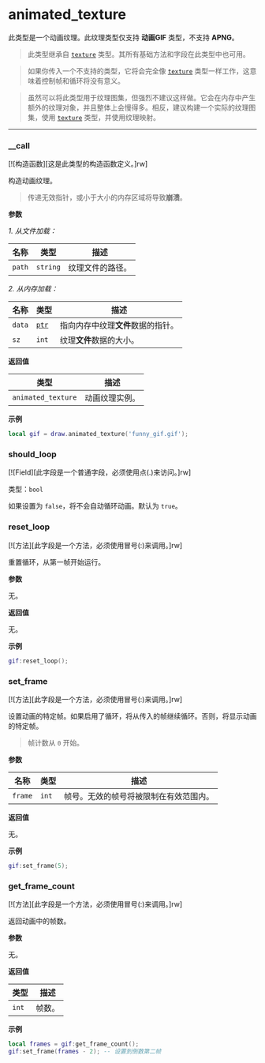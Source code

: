 # animated_texture

此类型是一个动画纹理。此纹理类型仅支持 **动画GIF** 类型，不支持 **APNG**。

> 此类型继承自 [`texture`](/api/draw/managed/texture "此类型代表一个纹理对象。") 类型。其所有基础方法和字段在此类型中也可用。

> 如果你传入一个不支持的类型，它将会完全像 [`texture`](/api/draw/managed/texture "此类型代表一个纹理对象。") 类型一样工作，这意味着控制帧和循环将没有意义。

> 虽然可以将此类型用于纹理图集，但强烈不建议这样做。它会在内存中产生额外的纹理对象，并且整体上会慢得多。相反，建议构建一个实际的纹理图集，使用 [`texture`](/api/draw/managed/texture "此类型代表一个纹理对象。") 类型，并使用纹理映射。

_________________

### __call

[![构造函数][这是此类型的构造函数定义。]rw]

构造动画纹理。

> 传递无效指针，或小于大小的内存区域将导致**崩溃**。

**参数**

*1. 从文件加载：*

| 名称 | 类型 | 描述 |
| ---- | ---- | ----------- |
| `path` | `string` | 纹理文件的路径。 |

*2. 从内存加载：*

| 名称 | 类型 | 描述 |
| ---- | ---- | ----------- |
| `data` | [`ptr`](/api/common-types/ptr "此类型是一个字面指针。") | 指向内存中纹理**文件**数据的指针。 |
| `sz` | `int` | 纹理**文件**数据的大小。 |

**返回值**

| 类型 | 描述 |
| ---- | ----------- |
| `animated_texture` | 动画纹理实例。 |

**示例**

```lua
local gif = draw.animated_texture('funny_gif.gif');
```

### should_loop

[![Field][此字段是一个普通字段，必须使用点(.)来访问。]rw]

类型：`bool`

如果设置为 `false`，将不会自动循环动画。默认为 `true`。

### reset_loop

[![方法][此字段是一个方法，必须使用冒号(:)来调用。]rw]

重置循环，从第一帧开始运行。

**参数**

无。

**返回值**

无。

**示例**

```lua
gif:reset_loop();
```

### set_frame

[![方法][此字段是一个方法，必须使用冒号(:)来调用。]rw]

设置动画的特定帧。如果启用了循环，将从传入的帧继续循环。否则，将显示动画的特定帧。

> 帧计数从 `0` 开始。

**参数**

| 名称 | 类型 | 描述 |
| ---- | ---- | ----------- |
| `frame` | `int` | 帧号。无效的帧号将被限制在有效范围内。 |

**返回值**

无。

**示例**

```lua
gif:set_frame(5);
```

### get_frame_count

[![方法][此字段是一个方法，必须使用冒号(:)来调用。]rw]

返回动画中的帧数。

**参数**

无。

**返回值**

| 类型 | 描述 |
| ---- | ----------- |
| `int` | 帧数。 |

**示例**

```lua
local frames = gif:get_frame_count();
gif:set_frame(frames - 2); -- 设置到倒数第二帧
```